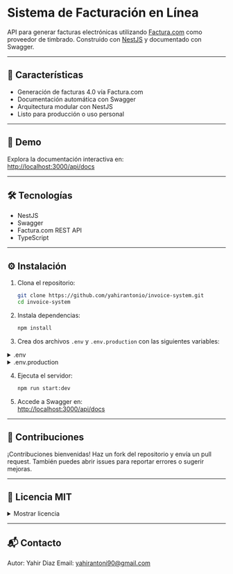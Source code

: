# Sistema de Facturación en Línea

API para generar facturas electrónicas utilizando [Factura.com](https://factura.com/) como proveedor de timbrado. Construido con [NestJS](https://nestjs.com/) y documentado con Swagger.

---

## 🚀 Características

- Generación de facturas 4.0 vía Factura.com
- Documentación automática con Swagger
- Arquitectura modular con NestJS
- Listo para producción o uso personal

---

## 📸 Demo

Explora la documentación interactiva en:  
[http://localhost:3000/api/docs](http://localhost:3000/api/docs)

---

## 🛠 Tecnologías

- NestJS
- Swagger
- Factura.com REST API
- TypeScript

---

## ⚙️ Instalación

1. Clona el repositorio:
   ```bash
   git clone https://github.com/yahirantonio/invoice-system.git
   cd invoice-system
   ```

2. Instala dependencias:
   ```bash
   npm install
   ```

3. Crea dos archivos `.env` y `.env.production` con las siguientes variables:


<details>
<summary>.env</summary>

```env
FACTURAMFApiKey_USER=tu_usuario_Factura.com
FSecretKey=tu_contraseña_Factura.com
Factura_Url=https://sandbox.factura.com/api
PORT=3000
```
</details>

<details>
<summary>.env.production</summary>

```env.production
FACTURAMFApiKey_USER=tu_usuario_Factura.com
FSecretKey=tu_contraseña_Factura.com
Factura_Url=https://api.factura.com
PORT=3000
```
</details>

4. Ejecuta el servidor:
   ```bash
   npm run start:dev
   ```

5. Accede a Swagger en:  
   [http://localhost:3000/api/docs](http://localhost:3000/api/docs)

---

## 🤝 Contribuciones

¡Contribuciones bienvenidas! Haz un fork del repositorio y envía un pull request. También puedes abrir issues para reportar errores o sugerir mejoras.

---

## 📄 Licencia MIT

<details>
<summary>Mostrar licencia</summary>

```text
MIT License

Copyright (c) 2025 [Tu Nombre]

Permission is hereby granted, free of charge, to any person obtaining a copy
of this software and associated documentation files (the "Software"), to deal
in the Software without restriction, including without limitation the rights
to use, copy, modify, merge, publish, distribute, sublicense, and/or sell
copies of the Software, and to permit persons to whom the Software is
furnished to do so, subject to the following conditions:

The above copyright notice and this permission notice shall be included in all
copies or substantial portions of the Software.

THE SOFTWARE IS PROVIDED "AS IS", WITHOUT WARRANTY OF ANY KIND, EXPRESS OR
IMPLIED, INCLUDING BUT NOT LIMITED TO THE WARRANTIES OF MERCHANTABILITY,
FITNESS FOR A PARTICULAR PURPOSE AND NONINFRINGEMENT. IN NO EVENT SHALL THE
AUTHORS OR COPYRIGHT HOLDERS BE LIABLE FOR ANY CLAIM, DAMAGES OR OTHER
LIABILITY, WHETHER IN AN ACTION OF CONTRACT, TORT OR OTHERWISE, ARISING FROM,
OUT OF OR IN CONNECTION WITH THE SOFTWARE OR THE USE OR OTHER DEALINGS IN THE
SOFTWARE.
```
</details>

---

## 📬 Contacto

Autor: Yahir Diaz 
Email: yahirantoni90@gmail.com
